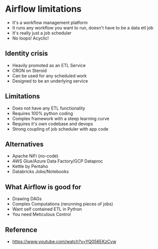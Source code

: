 # Airflow limitations
- It's a workflow management platform
- It runs any workflow you want to run, doesn't have to be a data etl job
- It's really just a job scheduler
- No loops! Acyclic!

## Identity crisis
- Heavily promoted as an ETL Service
- CRON on Steroid
- Can be used for any scheduled work
- Designed to be an underlying service

## Limitations
- Does not have any ETL functionality
- Requires 100% python coding
- Complex framework with a steep learning curve
- Requires it's own codebase and devops
- Strong coupling of job scheduler with app code

## Alternatives
- Apache NiFi (no-code)
- AWS Glue/Azure Data Factory/GCP Dataproc
- Kettle by Pentaho
- Databricks Jobs/Notebooks

## What Airflow is good for
- Drawing DAGs
- Complex Computations (rerunning pieces of jobs)
- Want self contained ETL in Python
- You need Meticulous Control

## Reference
- https://www.youtube.com/watch?v=YQ056EKzCyw